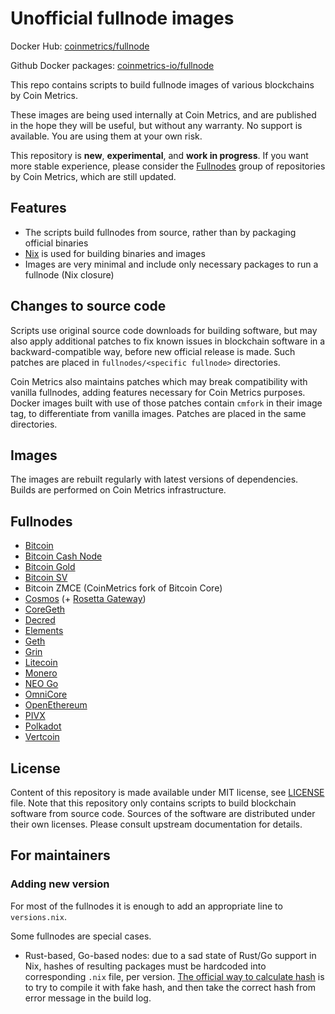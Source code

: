 # Unofficial fullnode images

Docker Hub: [coinmetrics/fullnode](https://hub.docker.com/r/coinmetrics/fullnode)

Github Docker packages: [coinmetrics-io/fullnode](https://github.com/coinmetrics-io/fullnode/packages)

This repo contains scripts to build fullnode images of various blockchains by Coin Metrics.

These images are being used internally at Coin Metrics, and are published in the hope they will be useful, but without any warranty.
No support is available. You are using them at your own risk.

This repository is **new**, **experimental**, and **work in progress**. If you want more stable experience, please consider the [Fullnodes](https://gitlab.com/coinmetrics/fullnodes) group of repositories by Coin Metrics, which are still updated.

## Features

* The scripts build fullnodes from source, rather than by packaging official binaries
* [Nix](https://nixos.org/nix/) is used for building binaries and images
* Images are very minimal and include only necessary packages to run a fullnode (Nix closure)

## Changes to source code

Scripts use original source code downloads for building software, but may also apply additional patches to fix known issues in blockchain software in a backward-compatible way, before new official release is made.
Such patches are placed in `fullnodes/<specific fullnode>` directories.

Coin Metrics also maintains patches which may break compatibility with vanilla fullnodes, adding features necessary for Coin Metrics purposes. Docker images built with use of those patches contain `cmfork` in their image tag, to differentiate from vanilla images. Patches are placed in the same directories.

## Images

The images are rebuilt regularly with latest versions of dependencies. Builds are performed on Coin Metrics infrastructure.

## Fullnodes

* [Bitcoin](https://bitcoincore.org/)
* [Bitcoin Cash Node](https://gitlab.com/bitcoin-cash-node/bitcoin-cash-node)
* [Bitcoin Gold](https://github.com/BTCGPU/BTCGPU)
* [Bitcoin SV](https://bitcoinsv.io/)
* Bitcoin ZMCE (CoinMetrics fork of Bitcoin Core)
* [Cosmos](https://github.com/cosmos/gaia) (+ [Rosetta Gateway](https://github.com/tendermint/cosmos-rosetta-gateway))
* [CoreGeth](https://github.com/etclabscore/core-geth)
* [Decred](https://github.com/decred/dcrd)
* [Elements](https://github.com/ElementsProject/elements)
* [Geth](https://github.com/ethereum/go-ethereum)
* [Grin](https://github.com/mimblewimble/grin)
* [Litecoin](https://github.com/litecoin-project/litecoin)
* [Monero](https://github.com/monero-project/monero)
* [NEO Go](https://github.com/nspcc-dev/neo-go)
* [OmniCore](https://github.com/OmniLayer/omnicore)
* [OpenEthereum](https://github.com/openethereum/openethereum)
* [PIVX](https://github.com/PIVX-Project/PIVX)
* [Polkadot](https://github.com/paritytech/polkadot)
* [Vertcoin](https://github.com/vertcoin-project/vertcoin-core)

## License

Content of this repository is made available under MIT license, see [LICENSE](LICENSE) file.
Note that this repository only contains scripts to build blockchain software from source code.
Sources of the software are distributed under their own licenses.
Please consult upstream documentation for details.

## For maintainers

### Adding new version

For most of the fullnodes it is enough to add an appropriate line to `versions.nix`.

Some fullnodes are special cases.

* Rust-based, Go-based nodes: due to a sad state of Rust/Go support in Nix, hashes of resulting packages must be hardcoded into corresponding `.nix` file, per version. [The official way to calculate hash](https://nixos.org/nixpkgs/manual/#compiling-rust-applications-with-cargo) is to try to compile it with fake hash, and then take the correct hash from error message in the build log.
